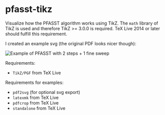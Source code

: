 pfasst-tikz
===========

Visualize how the PFASST algorithm works using TikZ. The `math` library of TikZ is used and therefore TikZ >= 3.0.0 is required. TeX Live 2014 or later should fulfill this requirement.

I created an example svg (the original PDF looks nicer though):

![Example of PFASST with 2 steps + 1 fine sweep](https://cdn.rawgit.com/f-koehler/pfasst-tikz/master/pfasst.svg "Example of PFASST with 2 steps + 1 fine sweep")

Requirements:
- `TikZ/PGF` from TeX Live

Requirements for examples:
- `pdf2svg` (for optional svg export)
- `latexmk` from TeX Live
- `pdfcrop` from TeX Live
- `standalone` from TeX Live
